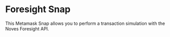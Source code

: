 # Foresight Snap

This Metamask Snap allows you to perform a transaction simulation with the Noves Foresight API.